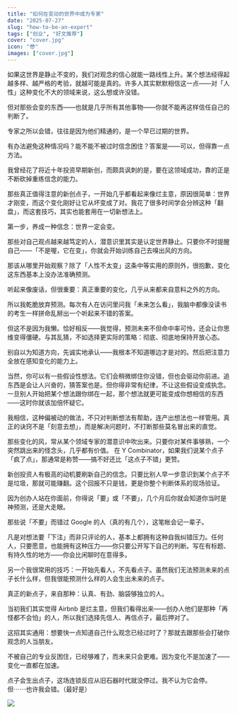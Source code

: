 ```yaml
---
title: "如何在变动的世界中成为专家"
date: "2025-07-27"
slug: "how-to-be-an-expert"
tags: ["创业", "好文推荐"]
cover: "cover.jpg"
icon: "😎"
images: ["cover.jpg"]
---
```

如果这世界是静止不变的，我们对观念的信心就能一路线性上升。某个想法经得起越多样、越严格的考验，就越可能是真的。许多人其实默默相信这一点——对「人性」这种变化不大的领域来说，这么想或许没错。



但对那些会变的东西——也就是几乎所有其他事物——你就不能再这样信任自己的判断了。



专家之所以会错，往往是因为他们精通的，是一个早已过期的世界。



有办法避免这种情况吗？能不能不被过时信念困住？答案是——可以，但得靠一点方法。



我曾经花了将近十年投资早期新创，而颇具讽刺的是，要在这领域成功，靠的正是不断砍掉重练信念的能力。



那些真正值得注意的新创点子，一开始几乎都看起来像烂主意，原因很简单：世界才刚变，而这个变化刚好让它从坏变成了对。我花了很多时间学会分辨这种「翻盘」，而这套技巧，其实也能套用在一切新想法上。



第一步，养成一种信念：世界一定会变。



那些对自己观点越来越笃定的人，潜意识里其实是认定世界静止。只要你不时提醒自己——「不是喔，它在变」，你就会开始训练自己去嗅出风的方向。



那该从哪里开始观察？除了「人性不太变」这条中等实用的原则外，很抱歉，变化这东西基本上没办法准确预测。



听起来像废话，但很重要：真正重要的变化，几乎从来都来自意料之外的方向。



所以我乾脆放弃预测。每次有人在访问里问我「未来怎么看」，我脑中都像没读书的考生一样拼命乱掰出一个听起来不错的答案。



但这不是因为我懒。恰好相反——我觉得，预测未来不但命中率可怜，还会让你思维变得僵硬。与其乱猜，不如选择更实际的策略：彻底、彻底地保持开放心态。



别自以为知道方向，先诚实地承认——我根本不知道哪边才是对的。然后把注意力全放在感知变化的能力上。



当然，你可以有一些假设性想法。它们会稍微绑住你没错，但也会驱动你前进。追东西是会让人兴奋的，猜答案也是。但你得非常有纪律，不让这些假设变成执念。
一旦别人开始把某个想法跟你绑在一起，那个想法就更可能变成你想相信的东西——这时你就该加倍怀疑它。



我相信，这种偏被动的做法，不只对判断想法有帮助，连产出想法也一样管用。真正的诀窍不是「刻意去想」，而是解决问题时，不打断那些莫名冒出来的直觉。



那些变化的风，常从某个领域专家的潜意识中吹出来。只要你对某件事够熟，一个突然跳出来的怪念头，几乎都有价值。
在 Y Combinator，如果我们说某个点子「疯了点」，那通常是称赞——搞不好还比「这点子不错」更赞。



新创投资人有极高的动机要刷新自己的信念。只要比别人早一步意识到某个点子不是垃圾，那就可能赚翻。这个回报不只是钱，更是你整个判断体系的现场验证。



因为创办人站在你面前，你得说「要」或「不要」，几个月后你就会知道你当时是神预测，还是大走眼。



那些说「不要」而错过 Google 的人（真的有几个），这笔帐会记一辈子。



凡是对想法要「下注」而非只评论的人，基本上都拥有这种自我纠错压力。任何人，只要愿意，也能拥有这种压力——你只要公开写下自己的判断。写在有标题、有持久性的地方——你会比闲聊时在意得多。



另一个我很常用的技巧：一开始先看人，不先看点子。虽然我们无法预测未来的点子长什么样，但我很能预测什么样的人会生出未来的点子。



真正的新点子，来自那种：认真、有劲、脑袋够独立的人。



当初我们其实觉得 Airbnb 是烂主意，但我们看得出来——创办人他们是那种「再怪都不会怕」的人，所以我们选择先信人、再信点子，最后押对了。



这招其实通用：想要快一点知道自己什么观念已经过时了？那就去跟那些会打破你观念的人当朋友。



不被自己的专业反困住，已经够难了，而未来只会更难。因为变化不是加速了——变化一直都在加速。



点子会生出点子，这场连锁反应从旧石器时代就没停过。我不认为它会停。
但⋯⋯也许我会错。（最好是）




![](https://prod-files-secure.s3.us-west-2.amazonaws.com/112d0858-5090-4d34-a606-b75eb8d65fd2/46476355-9cf3-4e99-9b7a-3531bc426380/1000202064.png?X-Amz-Algorithm=AWS4-HMAC-SHA256&X-Amz-Content-Sha256=UNSIGNED-PAYLOAD&X-Amz-Credential=ASIAZI2LB466XN52H47E%2F20250801%2Fus-west-2%2Fs3%2Faws4_request&X-Amz-Date=20250801T233354Z&X-Amz-Expires=3600&X-Amz-Security-Token=IQoJb3JpZ2luX2VjEM%2F%2F%2F%2F%2F%2F%2F%2F%2F%2F%2FwEaCXVzLXdlc3QtMiJHMEUCIQCQRTfJdSMO81u5hW3PQm6hWj%2BSz8NNa%2Bk9AjaQGgP3cQIgGYY%2BuMjvcuWosH9sfkqwFBE6dytSjmW52Irim27bfSIqiAQI%2BP%2F%2F%2F%2F%2F%2F%2F%2F%2F%2FARAAGgw2Mzc0MjMxODM4MDUiDHv3XOFqiIdslzWreircA5iyoER32kvQFuUtXj1L8hUG%2B8JbLnSTVRgnsMMUMBOvtaT7KEcH7iB2SBtTTrB%2Bd8lxKf3ewXSN%2FE%2FC6qkQd1CIZl3QkBCKbIKQWr%2Bq2%2FQTUENtUcF19T4hf6%2FsG5IxALVaIRCRHNLO6S2N301ymgvash3mrcr0YZN8xKE5Uk126uC3tndItrKSTBYiQ%2B5nqJbc1SgGDDR0DYy0U8AgKA8IxtCnEOEOw0FDG7wtTkF4qpeDRO07Xcg9AEHbNL%2FdwZbni56LvQZCgcnJ4jJE%2FlK7WCPb7aPqElLMtH6CJvYMlIrt18iO%2BwmpQbCnC0BVtOValizU1In7%2FkxzUT4gbY5OqJdQ2Y%2FwHdAC4Kb92HdAUuXR8nQXo%2FnNrQSfh%2BTZFge9HdY1OrtaP4RxerRd9%2BoB0EdOHtG%2FhT1Dp3i1lhtxBdowaI5i3GOXcD3Rn9jKcGZykIQA%2B6YZR8Itio2I%2FaIx3dqVZUHRA9K%2FXwHIeXh%2FgySDNVzEuGZDWhAgk22iUMAt9mVAI41bifquu8fPDIHpds7PKYtTIBXJqJmyvPHLj08okP1imUFZU3ksFLmBrlYaYwVqtX0j%2FQ%2FMpWXnuWSSw%2B6VMZSm7ubVZ3lXd7P%2FrLtXbytqMgS2wvvEMKSTtcQGOqUB4gzZYPptQJtNbfPuSe3PW095l3YYigfNacDDCG%2BMNUsmPyx%2BKiSvtVKdY0%2Fl60W0Ke2PlBm8RfWEbxYMt7v7oDMo1cZ9XdpoajG0TWwbirEi3za1QFmStNihG4NGuQhWkeEvaOm0YwPBhn10IsMYc5NA1Gia3QDCITSA1Umyw%2B0Z54WRmTMZIoz5Wx4FfMykDpNXIogKos1fhT2q10fbUySTfTRv&X-Amz-Signature=f20c83a6424ef893a0e0c54b7d93693cf02313b838e436942231737d9b6ba517&X-Amz-SignedHeaders=host&x-amz-checksum-mode=ENABLED&x-id=GetObject)


